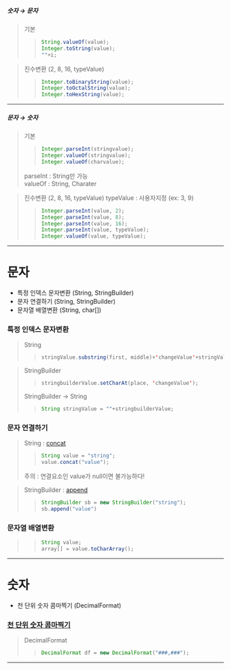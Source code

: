 ##### 숫자 → 문자
>기본
>>```java
>>String.valueOf(value);
>>Integer.toString(value);
>>""+i;
>>```

>진수변환 (2, 8, 16, typeValue)
>>```java
>>Integer.toBinaryString(value);
>>Integer.toOctalString(value);
>>Integer.toHexString(value);
>>```
---

##### 문자 → 숫자

>기본
>>```java
>>Integer.parseInt(stringvalue);
>>Integer.valueOf(stringvalue);
>>Integer.valueOf(charvalue);
>>```
> parseInt  : String만 가능 </br> valueOf  :  String, Charater

>진수변환 (2, 8, 16, typeValue)
>typeValue : 사용자지정 (ex: 3, 9)
>>```java
>>Integer.parseInt(value, 2);
>>Integer.parseInt(value, 8);
>>Integer.parseInt(value, 16);
>>Integer.parseInt(value, typeValue);
>>Integer.valueOf(value, typeValue);
>>```
---

# 문자
* 특정 인덱스 문자변환 (String, StringBuilder)
* 문자 연결하기 (String, StringBuilder)
* 문자열 배열변환 (String, char[])

### 특정 인덱스 문자변환

>String
>>```java
>>stringValue.substring(first, middle)+'changeValue'+stringValue.substring(middle+1,last)
>>```

>StringBuilder
>>```java
>>stringbuilderValue.setCharAt(place, 'changeValue');
>>```
>StringBuilder → String
>>```java
>>String stringValue = ""+stringbuilderValue;
>>```

### 문자 연결하기

>String : [concat](https://docs.microsoft.com/ko-kr/dotnet/api/system.string.concat?view=net-5.0)
>>```java
>>String value = "string";
>>value.concat("value");
>>```
>주의 : 연결요소인 value가 null이면 불가능하다!

>StringBuilder : [append](https://docs.microsoft.com/ko-kr/dotnet/api/system.text.stringbuilder.append?view=net-5.0)
>>```java
>>StringBuilder sb = new StringBuilder("string");
>>sb.append("value")
>>```

### 문자열 배열변환

>>```java
>>String value;
>>array[] = value.toCharArray();
>>```

---

# 숫자
* 천 단위 숫자 콤마찍기 (DecimalFormat)

### [천 단위 숫자 콤마찍기](https://jamesdreaming.tistory.com/203)

> DecimalFormat 
>>```java
>>DecimalFormat df = new DecimalFormat("###,###");
>>```

---

